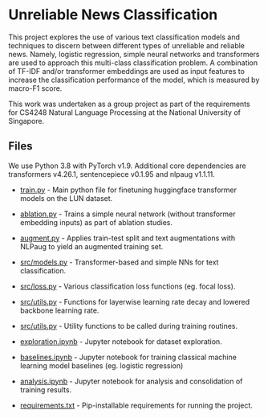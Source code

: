 # Unreliable News Classification

This project explores the use of various text classification models and techniques to discern between different types of unreliable and reliable news. Namely, logistic regression, simple neural networks and transformers are used to approach this multi-class classification problem. A combination of TF-IDF and/or transformer embeddings are used as input features to increase the classification performance of the model, which is measured by macro-F1 score.

This work was undertaken as a group project as part of the requirements for CS4248 Natural Language Processing at the National University of Singapore.

## Files

We use Python 3.8 with PyTorch v1.9. Additional core dependencies are transformers v4.26.1, sentencepiece v0.1.95 and nlpaug v1.1.11.

* [train.py](train.py) - Main python file for finetuning huggingface transformer models on the LUN dataset.

* [ablation.py](ablation.py) - Trains a simple neural network (without transformer embedding inputs) as part of ablation studies.

* [augment.py](augment.py) - Applies train-test split and text augmentations with NLPaug to yield an augmented training set.

* [src/models.py](./src/models.py) - Transformer-based and simple NNs for text classification.

* [src/loss.py](./src/loss.py) - Various classification loss functions (eg. focal loss).

* [src/utils.py](./src/learning_rate.py) - Functions for layerwise learning rate decay and lowered backbone learning rate.

* [src/utils.py](./src/utils.py) - Utility functions to be called during training routines.

* [exploration.ipynb](./notebooks/exploration.ipynb) - Jupyter notebook for dataset exploration.

* [baselines.ipynb](./notebooks/baselines.ipynb) - Jupyter notebook for training classical machine learning model baselines (eg. logistic regression)

* [analysis.ipynb](./notebooks/analysis.ipynb) - Jupyter notebook for analysis and consolidation of training results.

* [requirements.txt](requirements.txt) - Pip-installable requirements for running the project.



